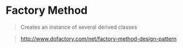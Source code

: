 # Factory Method

> Creates an instance of several derived classes

> http://www.dofactory.com/net/factory-method-design-pattern
